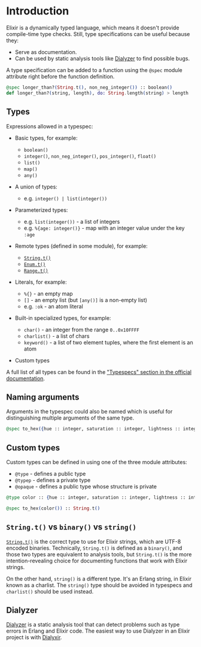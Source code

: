 # Introduction

Elixir is a dynamically typed language, which means it doesn't provide compile-time type checks. Still, type specifications can be useful because they:

- Serve as documentation.
- Can be used by static analysis tools like [Dialyzer][dialyzer] to find possible bugs.

A type specification can be added to a function using the `@spec` module attribute right before the function definition.

```elixir
@spec longer_than?(String.t(), non_neg_integer()) :: boolean()
def longer_than?(string, length), do: String.length(string) > length
```

## Types

Expressions allowed in a typespec:

- Basic types, for example:
    - `boolean()`
    - `integer()`, `non_neg_integer()`, `pos_integer()`, `float()`
    - `list()`
    - `map()`
    - `any()`

- A union of types:
    - e.g. `integer() | list(integer())`

- Parameterized types:
    - e.g. `list(integer())` - a list of integers
    - e.g. `%{age: integer()}` - map with an integer value under the key `:age`

- Remote types (defined in some module), for example:
    - [`String.t()`][string-t]
    - [`Enum.t()`][enum-t]
    - [`Range.t()`][range-t]

- Literals, for example:
    - `%{}` - an empty map
    - `[]` - an empty list (but `[any()]` is a non-empty list)
    - e.g. `:ok` - an atom literal

- Built-in specialized types, for example:
    - `char()` - an integer from the range `0..0x10FFFF`
    - `charlist()` - a list of chars
    - `keyword()` - a list of two element tuples, where the first element is an atom

- Custom types

A full list of all types can be found in the ["Typespecs" section in the official documentation][types].

## Naming arguments

Arguments in the typespec could also be named which is useful for distinguishing multiple arguments of the same type.

```elixir
@spec to_hex({hue :: integer, saturation :: integer, lightness :: integer}) :: String.t()
```

## Custom types

Custom types can be defined in using one of the three module attributes:

- `@type` - defines a public type
- `@typep` - defines a private type
- `@opaque` - defines a public type whose structure is private

```elixir
@type color :: {hue :: integer, saturation :: integer, lightness :: integer}

@spec to_hex(color()) :: String.t()
```

## `String.t()` vs `binary()` vs `string()`

[`String.t()`][string-t] is the correct type to use for Elixir strings, which are UTF-8 encoded binaries. Technically, `String.t()` is defined as a `binary()`, and those two types are equivalent to analysis tools, but `String.t()` is the more intention-revealing choice for documenting functions that work with Elixir strings.

On the other hand, `string()` is a different type. It's an Erlang string, in Elixir known as a charlist. The `string()` type should be avoided in typespecs and `charlist()` should be used instead.

## Dialyzer

[Dialyzer][dialyzer] is a static analysis tool that can detect problems such as type errors in Erlang and Elixir code. The easiest way to use Dialyzer in an Elixir project is with [Dialyxir][dialyxir].

[types]: https://hexdocs.pm/elixir/typespecs.html#types-and-their-syntax
[string-t]: https://hexdocs.pm/elixir/String.html#t:t/0
[enum-t]: https://hexdocs.pm/elixir/Enum.html#t:t/0
[range-t]: https://hexdocs.pm/elixir/Range.html#t:t/0
[dialyzer]: http://www.erlang.org/doc/man/dialyzer.html
[dialyxir]: https://hexdocs.pm/dialyxir/readme.html
